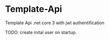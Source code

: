 # Template-Api

Template Api .net core 3 with jwt authentification

TODO: create inital user on startup.
